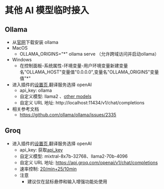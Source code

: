# 其他 AI 模型临时接入

## Ollama
- 从[官网](https://ollama.com/)下载安装 ollama 
- MacOS
    - OLLAMA_ORIGINS="*" ollama serve （允许跨域访问并启动ollama）
- Windows
    - 在控制面板-系统属性-环境变量-用户环境变量新建变量名"OLLAMA_HOST"变量值"0.0.0.0",变量名"OLLAMA_ORIGINS"变量值"*"
- 进入插件的[设置页](https://dash.immersivetranslate.com/#general),翻译服务选择 openAI
    - api_key: ollama
    - 自定义模型: llama2 、[other models](https://ollama.com/library)
    - 自定义 URL 地址: http://localhost:11434/v1/chat/completions
- 相关参考文档
    - https://github.com/ollama/ollama/issues/2335

## Groq
- 进入插件的[设置页](https://dash.immersivetranslate.com/#general),翻译服务选择 openAI
    - api_key: 获取[api_key](https://console.groq.com/keys)
    - 自定义模型: mixtral-8x7b-32768、llama2-70b-4096
    - 自定义 URL 地址: https://api.groq.com/openai/v1/chat/completions
    - 速率控制: [20/min+25/10min](https://console.groq.com/docs/rate-limits)
    - 注意
        - 建议仅在鼠标悬停和输入增强功能处使用
